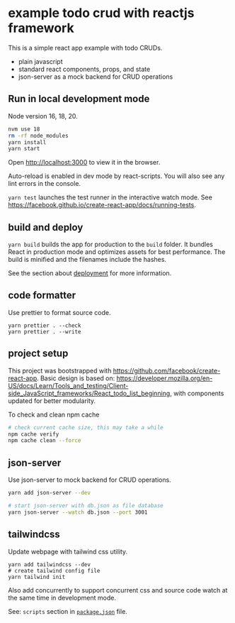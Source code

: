 # example todo crud with reactjs framework

This is a simple react app example with todo CRUDs.

- plain javascript
- standard react components, props, and state
- json-server as a mock backend for CRUD operations

## Run in local development mode

Node version 16, 18, 20.

```sh
nvm use 18
rm -rf node_modules
yarn install
yarn start
```

Open [http://localhost:3000](http://localhost:3000) to view it in the browser.

Auto-reload is enabled in dev mode by react-scripts.
You will also see any lint errors in the console.

`yarn test` launches the test runner in the interactive watch mode.
See https://facebook.github.io/create-react-app/docs/running-tests.

## build and deploy

`yarn build` builds the app for production to the `build` folder.
It bundles React in production mode and optimizes assets for best performance.
The build is minified and the filenames include the hashes.

See the section
about [deployment](https://facebook.github.io/create-react-app/docs/deployment)
for more information.

## code formatter

Use prettier to format source code.

```shell
yarn prettier . --check
yarn prettier . --write
```

## project setup

This project was bootstrapped with https://github.com/facebook/create-react-app.
Basic design is based on:
https://developer.mozilla.org/en-US/docs/Learn/Tools_and_testing/Client-side_JavaScript_frameworks/React_todo_list_beginning,
with components updated for better modularity.

To check and clean npm cache

```sh
# check current cache size, this may take a while
npm cache verify
npm cache clean --force
```

## json-server

Use json-server to mock backend for CRUD operations.

```sh
yarn add json-server --dev

# start json-server with db.json as file database
yarn json-server --watch db.json --port 3001
```

## tailwindcss

Update webpage with tailwind css utility.

```shell
yarn add tailwindcss --dev
# create tailwind config file
yarn tailwind init
```

Also add concurrently to support concurrent css and source code watch
at the same time in development mode.

See: `scripts` section in [`package.json`](./package.json) file.
